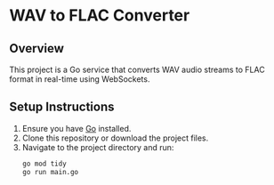  # WAV to FLAC Converter

## Overview

This project is a Go service that converts WAV audio streams to FLAC format in real-time using WebSockets.

## Setup Instructions

1. Ensure you have [Go](https://golang.org/dl/) installed.
2. Clone this repository or download the project files.
3. Navigate to the project directory and run:
   ```bash
   go mod tidy
   go run main.go

